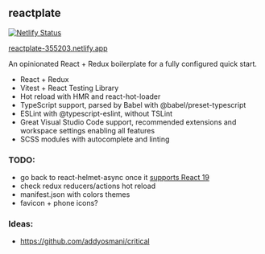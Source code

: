 ## reactplate

[![Netlify Status](https://api.netlify.com/api/v1/badges/f7de86a5-c5d7-43f8-b507-4cf6656eb752/deploy-status)](https://app.netlify.com/sites/reactplate-355203/deploys)

[reactplate-355203.netlify.app](https://reactplate-355203.netlify.app)

An opinionated React + Redux boilerplate for a fully configured quick start.

- React + Redux
- Vitest + React Testing Library
- Hot reload with HMR and react-hot-loader
- TypeScript support, parsed by Babel with @babel/preset-typescript
- ESLint with @typescript-eslint, without TSLint
- Great Visual Studio Code support, recommended extensions and workspace settings enabling all features
- SCSS modules with autocomplete and linting

### TODO:

- go back to react-helmet-async once it [supports React 19](https://github.com/staylor/react-helmet-async/issues/244)
- check redux reducers/actions hot reload
- manifest.json with colors themes
- favicon + phone icons?

### Ideas:

- https://github.com/addyosmani/critical
